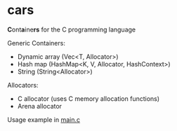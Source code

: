 # cars
**C**ont**a**ine**rs** for the C programming language

Generic Containers:
- Dynamic array (Vec<T, Allocator>)
- Hash map (HashMap<K, V, Allocator, HashContext>)
- String (String\<Allocator\>)

Allocators:
- C allocator (uses C memory allocation functions)
- Arena allocator

Usage example in [main.c](./main.c)